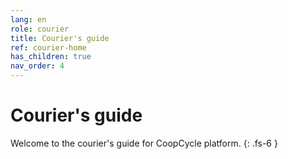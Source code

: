 ```yaml
---
lang: en
role: courier
title: Courier's guide
ref: courier-home
has_children: true
nav_order: 4
---
```


# Courier's guide

Welcome to the courier's guide for CoopCycle platform.
{: .fs-6 }
